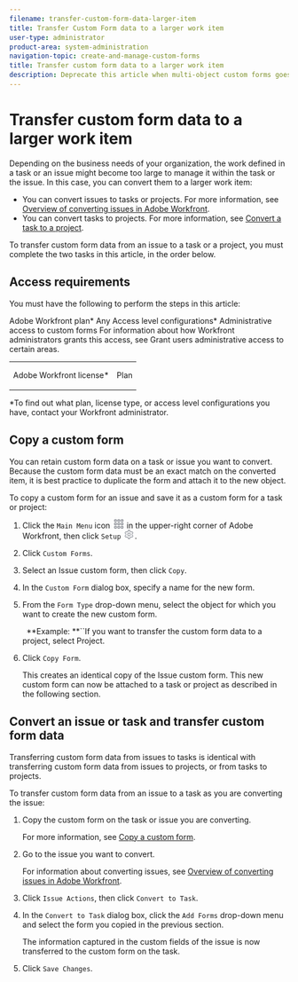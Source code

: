```yaml
---
filename: transfer-custom-form-data-larger-item
title: Transfer Custom Form data to a larger work item
user-type: administrator
product-area: system-administration
navigation-topic: create-and-manage-custom-forms
title: Transfer custom form data to a larger work item
description: Deprecate this article when multi-object custom forms goes to Prod?
---
```


# Transfer custom form data to a larger work item

<!--
Deprecate this article when multi-object custom forms goes to Prod?
-->

Depending on the business needs of your organization, the work defined in a task or an issue might become too large to manage it within the task or the issue. In this case, you can convert them to a larger work item:

* You can convert issues to tasks or projects. For more information, see [Overview of converting issues in Adobe Workfront](../../../manage-work/issues/convert-issues/convert-issues.md).
* You can convert tasks to projects. For more information, see [Convert a task to a project](../../../manage-work/tasks/manage-tasks/convert-task-to-project.md).

To transfer custom form data from an issue to a task or a project, you must complete the two tasks in this article, in the order below.

## Access requirements

You must have the following to perform the steps in this article:

<table cellspacing="0"> 
 <col> 
 <col> 
 <tbody> Adobe Workfront plan* Any 
  <tr> 
   <td role="rowheader">Adobe Workfront license*</td> 
   <td> <p>Plan </p> </td> 
  </tr> Access level configurations* Administrative access to custom forms For information about how Workfront administrators grants this access, see Grant users administrative access to certain areas. 
 </tbody> 
</table>

&#42;To find out what plan, license type, or access level configurations you have, contact your Workfront administrator.

## Copy a custom form

You can retain custom form data on a task or issue you want to convert. Because the custom form data must be an exact match on the converted item, it is best practice to duplicate the form and attach it to the new object.

To copy a custom form for an issue and save it as a custom form for a task or project:

1. Click the `Main Menu` icon ![](assets/main-menu-icon.png) in the upper-right corner of Adobe Workfront, then click `Setup` ![](assets/gear-icon-settings.png).

1. Click `Custom Forms`.
1. Select an Issue custom form, then click `Copy`.
1. In the `Custom Form` dialog box, specify a name for the new form.  

1. From the `Form Type` drop-down menu, select the object for which you want to create the new custom form.

   ` `**Example: **``If you want to transfer the custom form data to a project, select Project.

1. Click `Copy Form`.

   This creates an identical copy of the Issue custom form. This new custom form can now be attached to a task or project as described in the following section.

## Convert an issue or task and transfer custom form data

Transferring custom form data from issues to tasks is identical with transferring custom form data from issues to projects, or from tasks to projects.

To transfer custom form data from an issue to a task as you are converting the issue:

1. Copy the custom form on the task or issue you are converting.

   For more information, see [Copy a custom form](#copying-a-custom-form).

1. Go to the issue you want to convert.

   For information about converting issues, see [Overview of converting issues in Adobe Workfront](../../../manage-work/issues/convert-issues/convert-issues.md).

1. Click `Issue Actions`, then click `Convert to Task`.

1. In the `Convert to Task` dialog box, click the `Add Forms`&nbsp;drop-down menu and select the form you copied in the previous section.

   The information captured in the custom fields of the issue is now transferred to the custom form on the task.

1. Click `Save Changes`.

